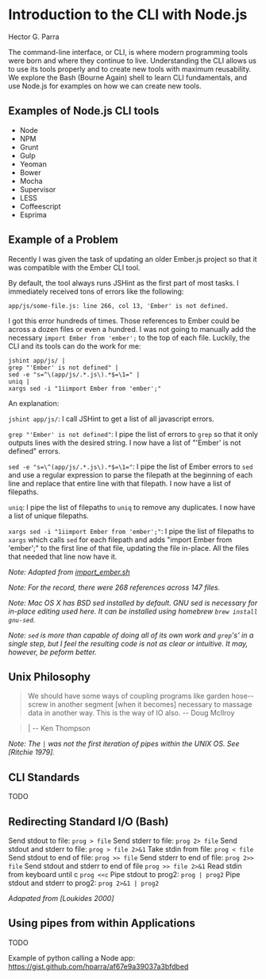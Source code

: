 # Introduction to the CLI with Node.js

Hector G. Parra

The command-line interface, or CLI, is where modern programming tools were born and where they continue to live. Understanding the CLI allows us to use its tools properly and to create new tools with maximum reusability. We explore the Bash (Bourne Again) shell to learn CLI fundamentals, and use Node.js for examples on how we can create new tools.

## Examples of Node.js CLI tools

- Node
- NPM
- Grunt
- Gulp
- Yeoman
- Bower
- Mocha
- Supervisor
- LESS
- Coffeescript
- Esprima

## Example of a Problem

Recently I was given the task of updating an older Ember.js project so that it was compatible with the Ember CLI tool.

By default, the tool always runs JSHint as the first part of most tasks. I immediately received tons of errors like the following:

`app/js/some-file.js: line 266, col 13, 'Ember' is not defined.`

I got this error hundreds of times. Those references to Ember could be across a dozen files or even a hundred. I was not going to manually add the necessary `import Ember from 'ember';` to the top of each file. Luckily, the CLI and its tools can do the work for me:

```shell
jshint app/js/ |
grep "'Ember' is not defined" |
sed -e "s=^\(app/js/.*.js\).*$=\1=" |
uniq |
xargs sed -i "1iimport Ember from 'ember';"
```

An explanation:

`jshint app/js/`: I call JSHint to get a list of all javascript errors.

`grep "'Ember' is not defined"`: I pipe the list of errors to `grep` so that it only outputs lines with the desired string. I now have a list of "'Ember' is not defined" errors.

`sed -e "s=\^(app/js/.*.js\).*$=\1="`: I pipe the list of Ember errors to `sed` and use a regular expression to parse the filepath at the beginning of each line and replace that entire line with that filepath. I now have a list of filepaths.

`uniq`: I pipe the list of filepaths to `uniq` to remove any duplicates. I now have a list of unique filepaths.

`xargs sed -i "1iimport Ember from 'ember';"`: I pipe the list of filepaths to `xargs` which calls `sed` for each filepath and adds "import Ember from 'ember';" to the first line of that file, updating the file in-place. All the files that needed that line now have it.

_Note: Adapted from [import_ember.sh](https://gist.github.com/hparra/9c4de5fcc0073c628376)_

_Note: For the record, there were 268 references across 147 files._

_Note: Mac OS X has BSD sed installed by default. GNU sed is necessary for in-place editing used here. It can be installed using homebrew `brew install gnu-sed`._

_Note: `sed` is more than capable of doing all of its own work and `grep`'s' in a single step, but I feel the resulting code is not as clear or intuitive. It may, however, be peform better._

## Unix Philosophy

> We should have some ways of coupling programs like garden hose--screw in another segment [when it becomes] necessary to massage data in another way. This is the way of IO also. -- Doug McIlroy

> | -- Ken Thompson

_Note: The `|` was not the first iteration of pipes within the UNIX OS. See [Ritchie 1979]._

## CLI Standards

TODO

## Redirecting Standard I/O (Bash)

Send stdout to file: `prog > file`
Send stderr to file: `prog 2> file`
Send stdout and stderr to file: `prog > file 2>&1`
Take stdin from file: `prog < file`
Send stdout to end of file: `prog >> file`
Send stderr to end of file: `prog 2>> file`
Send stdout and stderr to end of file `prog >> file 2>&1`
Read stdin from keyboard until c `prog <<c`
Pipe stdout to prog2: `prog | prog2`
Pipe stdout and stderr to prog2: `prog 2>&1 | prog2`

_Adapated from [Loukides 2000]_

## Using pipes from within Applications

TODO

Example of python calling a Node app: https://gist.github.com/hparra/af67e9a39037a3bfdbed



